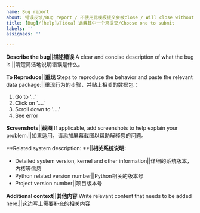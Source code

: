 ```yaml
---
name: Bug report
about: 错误反馈/Bug report / 不使用此模板提交会被close / Will close without this template
title: [Bug]/[help]/[idea] 选着其中一个来提交/Choose one to submit
labels: ''
assignees: ''

---
```


**Describe the bug**||**描述错误**
A clear and concise description of what the bug is.||清楚简洁地说明错误是什么。

**To Reproduce**||**重现**
Steps to reproduce the behavior and paste the relevant data package:||重现行为的步骤，并贴上相关的数据包：

1. Go to '...'
2. Click on '....'
3. Scroll down to '....'
4. See error

**Screenshots**||**截图**
If applicable, add screenshots to help explain your problem.||如果适用，请添加屏幕截图以帮助解释您的问题。

**Related system description: **||**相关系统说明:**

 - Detailed system version, kernel and other information||详细的系统版本，内核等信息
 - Python related version number||Python相关的版本号
 - Project version number||项目版本号

**Additional context**||**其他内容**
Write relevant content that needs to be added here.||这边写上需要补充的相关内容